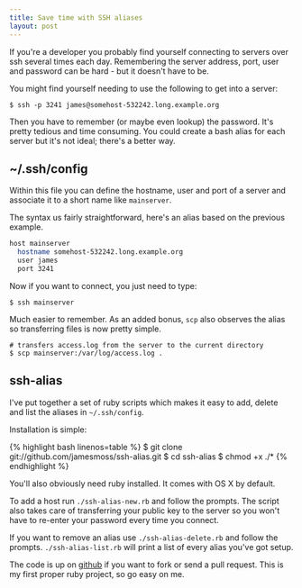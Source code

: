 ```yaml
---
title: Save time with SSH aliases
layout: post
---
```


If you're a developer you probably find yourself connecting to servers over ssh several times each day. Remembering the server address, port, user and password can be hard - but it doesn't have to be.

You might find yourself needing to use the following to get into a server:

    $ ssh -p 3241 james@somehost-532242.long.example.org

Then you have to remember (or maybe even lookup) the password.  It's pretty tedious and time consuming. You could create a bash alias for each server but it's not ideal; there's a better way.

## ~/.ssh/config

Within this file you can define the hostname, user and port of a server and associate it to a short name like `mainserver`.

The syntax us fairly straightforward, here's an alias based on the previous example.

```bash
host mainserver
  hostname somehost-532242.long.example.org
  user james
  port 3241
```

Now if you want to connect, you just need to type:

    $ ssh mainserver

Much easier to remember. As an added bonus, `scp` also observes the alias so transferring files is now pretty simple.

    # transfers access.log from the server to the current directory
    $ scp mainserver:/var/log/access.log .

## ssh-alias

I've put together a set of ruby scripts which makes it easy to add, delete and list the aliases in `~/.ssh/config`.

Installation is simple:

{% highlight bash linenos=table %}
$ git clone git://github.com/jamesmoss/ssh-alias.git
$ cd ssh-alias
$ chmod +x ./*
{% endhighlight %}

You'll also obviously need ruby installed. It comes with OS X by default.

To add a host run `./ssh-alias-new.rb` and follow the prompts. The script also takes care of transferring your public key to the server so you won't have to re-enter your password every time you connect.

If you want to remove an alias use `./ssh-alias-delete.rb` and follow the prompts. `./ssh-alias-list.rb` will print a list of every alias you've got setup.

The code is up on [github](https://github.com/jamesmoss/ssh-alias) if you want to fork or send a pull request. This is my first proper ruby project, so go easy on me.
